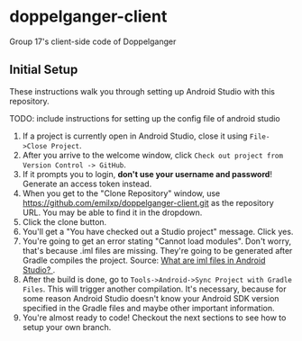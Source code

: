 # doppelganger-client
Group 17's client-side code of Doppelganger

## Initial Setup
These instructions walk you through setting up Android Studio with this repository.

TODO: include instructions for setting up the config file of android studio

1. If a project is currently open in Android Studio, close it using `File->Close Project`.
2. After you arrive to the welcome window, click `Check out project from Version Control -> GitHub`.
3. If it prompts you to login, **don't use your username and password**! Generate an access token instead.
4. When you get to the "Clone Repository" window, use https://github.com/emilxp/doppelganger-client.git as the repository URL. You may be able to find it in the dropdown.
5. Click the clone button.
6. You'll get a "You have checked out a Studio project" message. Click yes.
7. You're going to get an error stating "Cannot load modules". Don't worry, that's because .iml files are missing. They're going to be generated after Gradle compiles the project. Source: [What are iml files in Android Studio?
](https://stackoverflow.com/questions/30737082/what-are-iml-files-in-android-studio) .
8. After the build is done, go to `Tools->Android->Sync Project with Gradle Files`. This will trigger another compilation. It's necessary, because for some reason Android Studio doesn't know your Android SDK version specified in the Gradle files and maybe other important information.
9. You're almost ready to code! Checkout the next sections to see how to setup your own branch.
